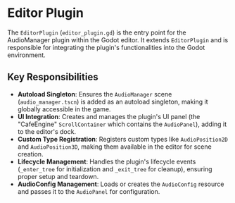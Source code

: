 # Editor Plugin

The `EditorPlugin` (`editor_plugin.gd`) is the entry point for the AudioManager plugin within the Godot editor. It extends `EditorPlugin` and is responsible for integrating the plugin's functionalities into the Godot environment.

## Key Responsibilities

*   **Autoload Singleton**: Ensures the `AudioManager` scene (`audio_manager.tscn`) is added as an autoload singleton, making it globally accessible in the game.
*   **UI Integration**: Creates and manages the plugin's UI panel (the "CafeEngine" `ScrollContainer` which contains the `AudioPanel`), adding it to the editor's dock.
*   **Custom Type Registration**: Registers custom types like `AudioPosition2D` and `AudioPosition3D`, making them available in the editor for scene creation.
*   **Lifecycle Management**: Handles the plugin's lifecycle events (`_enter_tree` for initialization and `_exit_tree` for cleanup), ensuring proper setup and teardown.
*   **AudioConfig Management**: Loads or creates the `AudioConfig` resource and passes it to the `AudioPanel` for configuration.